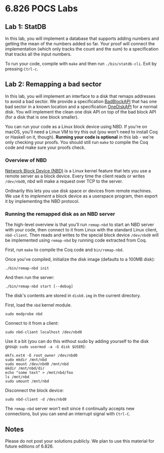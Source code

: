 # 6.826 POCS Labs

## Lab 1: StatDB

In this lab, you will implement a database that supports adding numbers and
getting the mean of the numbers added so far. Your proof will connect the
implementation (which only tracks the count and the sum) to a specification that
tracks all the input numbers.

To run your code, compile with `make` and then run `./bin/statdb-cli`. Exit by
pressing `Ctrl-c`.

## Lab 2: Remapping a bad sector

In this lab, you will implement an interface to a disk that remaps addresses to
avoid a bad sector. We provide a specification
[BadBlockAPI](src/Lab2/BadBlockAPI.v) that has one bad sector in a known
location and a specification [OneDiskAPI](src/Common/OneDiskAPI.v) for a normal
disk. You will implement the clean one disk API on top of the bad block API (for
a disk that is one block smaller).

You can run your code as a Linux block device using NBD. If you're on macOS,
you'll need a Linux VM to try this out (you won't need to install Coq or Haskell
on it, though). **Running your code is optional** in this lab - we're only
checking your proofs. You should still run `make` to compile the Coq code and
make sure your proofs check.

### Overview of NBD

[Network Block Device (NBD)](https://nbd.sourceforge.io/) is a Linux kernel
feature that lets you use a remote server as a block device. Every time the
client reads or writes `/dev/nbd0`, nbd will make a request over TCP to the
server.

Ordinarily this lets you use disk space or devices from remote machines. We use
it to _implement_ a block device as a userspace program, then export it by
implementing the NBD protocol.

### Running the remapped disk as an NBD server

The high-level overview is that you'll run `remap-nbd` to start an NBD server
with your code, then connect to it from Linux with the standard Linux client,
`nbd-client`. Then reads and writes to the special block device `/dev/nbd0` will
be implemented using `remap-nbd` by running code extracted from Coq.

First, run `make` to compile the Coq code and `bin/remap-nbd`.

Once you've compiled, initialize the disk image (defaults to a 100MB disk):

```
./bin/remap-nbd init
```

And then run the server:

```
./bin/remap-nbd start [--debug]
```

The disk's contents are stored in `disk0.img` in the current directory.

First, load the `nbd` kernel module.

```
sudo modprobe nbd
```

Connect to it from a client:

```
sudo nbd-client localhost /dev/nbd0
```

Use it a bit (you can do this without sudo by adding yourself to the disk group:
`sudo usermod -a -G disk $USER`):

```
mkfs.ext4 -E root_owner /dev/nbd0
sudo mkdir /mnt/nbd
sudo mount /dev/nbd0 /mnt/nbd
mkdir /mnt/nbd/dir
echo "some text" > /mnt/nbd/foo
ls /mnt/nbd
sudo umount /mnt/nbd
```

Disconnect the block device:

```
sudo nbd-client -d /dev/nbd0
```

The `remap-nbd` server won't exit since it continually accepts new connections,
but you can send an interrupt signal with `Ctrl-C`.

## Notes

Please do not post your solutions publicly. We plan to use this material for
future editions of 6.826.
